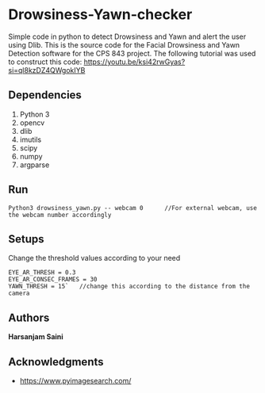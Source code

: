 # Drowsiness-Yawn-checker

Simple code in python to detect Drowsiness and Yawn and alert the user using Dlib.
This is the source code for the Facial Drowsiness and Yawn Detection software for the CPS 843 project. The following tutorial was used to construct this code: https://youtu.be/ksi42rwGyas?si=ql8kzDZ4QWgokIYB

## Dependencies

1. Python 3
2. opencv
3. dlib
4. imutils
5. scipy
6. numpy
7. argparse

## Run 

```
Python3 drowsiness_yawn.py -- webcam 0		//For external webcam, use the webcam number accordingly
```

## Setups

Change the threshold values according to your need
```
EYE_AR_THRESH = 0.3
EYE_AR_CONSEC_FRAMES = 30
YAWN_THRESH = 15`	//change this according to the distance from the camera
```

## Authors

**Harsanjam Saini** 


## Acknowledgments

* https://www.pyimagesearch.com/



